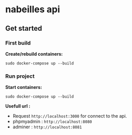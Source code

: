# nabeilles api


## Get started

### First build
**Create/rebuild containers:**
```
sudo docker-compose up --build
```

### Run project
**Start containers:**
```
sudo docker-compose up --build
```

**Usefull url :**
- Request `http://localhost:3000` for connect to the api.
- phpmyadmin : `http://localhost:8080`
- adminer : `http://localhost:8081`
